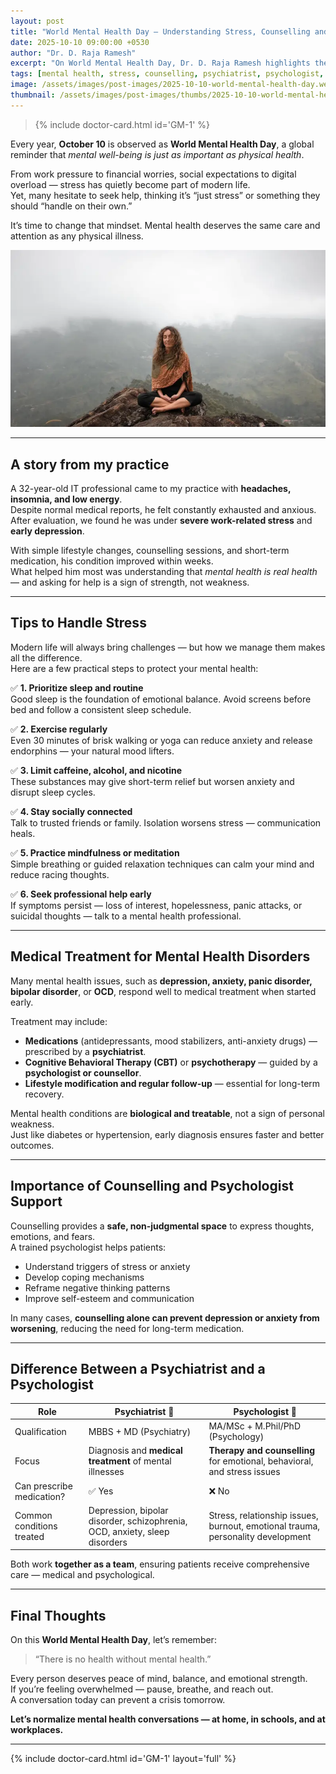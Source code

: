 ```yaml
---
layout: post
title: "World Mental Health Day — Understanding Stress, Counselling and When to Seek Help"
date: 2025-10-10 09:00:00 +0530
author: "Dr. D. Raja Ramesh"
excerpt: "On World Mental Health Day, Dr. D. Raja Ramesh highlights the importance of mental well-being, practical tips to manage stress, and when to seek medical or psychological help."
tags: [mental health, stress, counselling, psychiatrist, psychologist, depression, anxiety, Dr. D. Raja Ramesh]
image: /assets/images/post-images/2025-10-10-world-mental-health-day.webp
thumbnail: /assets/images/post-images/thumbs/2025-10-10-world-mental-health-day.webp
---
```

<blockquote>
  {% include doctor-card.html id='GM-1' %}
</blockquote>

Every year, **October 10** is observed as **World Mental Health Day**, a global reminder that *mental well-being is just as important as physical health*.  

From work pressure to financial worries, social expectations to digital overload — stress has quietly become part of modern life.  
Yet, many hesitate to seek help, thinking it’s “just stress” or something they should “handle on their own.”

It’s time to change that mindset. Mental health deserves the same care and attention as any physical illness.

![World Mental Health Day — Awareness and Care](/assets/images/post-images/2025-10-10-world-mental-health-day.webp)

---

## A story from my practice

A 32-year-old IT professional came to my practice with **headaches, insomnia, and low energy**.  
Despite normal medical reports, he felt constantly exhausted and anxious.  
After evaluation, we found he was under **severe work-related stress** and **early depression**.

With simple lifestyle changes, counselling sessions, and short-term medication, his condition improved within weeks.  
What helped him most was understanding that *mental health is real health* — and asking for help is a sign of strength, not weakness.

---

## Tips to Handle Stress

Modern life will always bring challenges — but how we manage them makes all the difference.  
Here are a few practical steps to protect your mental health:

✅ **1. Prioritize sleep and routine**  
Good sleep is the foundation of emotional balance. Avoid screens before bed and follow a consistent sleep schedule.  

✅ **2. Exercise regularly**  
Even 30 minutes of brisk walking or yoga can reduce anxiety and release endorphins — your natural mood lifters.  

✅ **3. Limit caffeine, alcohol, and nicotine**  
These substances may give short-term relief but worsen anxiety and disrupt sleep cycles.  

✅ **4. Stay socially connected**  
Talk to trusted friends or family. Isolation worsens stress — communication heals.  

✅ **5. Practice mindfulness or meditation**  
Simple breathing or guided relaxation techniques can calm your mind and reduce racing thoughts.  

✅ **6. Seek professional help early**  
If symptoms persist — loss of interest, hopelessness, panic attacks, or suicidal thoughts — talk to a mental health professional.  

---

## Medical Treatment for Mental Health Disorders

Many mental health issues, such as **depression, anxiety, panic disorder, bipolar disorder**, or **OCD**, respond well to medical treatment when started early.

Treatment may include:
- **Medications** (antidepressants, mood stabilizers, anti-anxiety drugs) — prescribed by a **psychiatrist**.  
- **Cognitive Behavioral Therapy (CBT)** or **psychotherapy** — guided by a **psychologist or counsellor**.  
- **Lifestyle modification and regular follow-up** — essential for long-term recovery.

Mental health conditions are **biological and treatable**, not a sign of personal weakness.  
Just like diabetes or hypertension, early diagnosis ensures faster and better outcomes.

---

## Importance of Counselling and Psychologist Support

Counselling provides a **safe, non-judgmental space** to express thoughts, emotions, and fears.  
A trained psychologist helps patients:
- Understand triggers of stress or anxiety  
- Develop coping mechanisms  
- Reframe negative thinking patterns  
- Improve self-esteem and communication  

In many cases, **counselling alone can prevent depression or anxiety from worsening**, reducing the need for long-term medication.

---

## Difference Between a Psychiatrist and a Psychologist

| Role | Psychiatrist 🧠 | Psychologist 💬 |
|------|----------------|----------------|
| Qualification | MBBS + MD (Psychiatry) | MA/MSc + M.Phil/PhD (Psychology) |
| Focus | Diagnosis and **medical treatment** of mental illnesses | **Therapy and counselling** for emotional, behavioral, and stress issues |
| Can prescribe medication? | ✅ Yes | ❌ No |
| Common conditions treated | Depression, bipolar disorder, schizophrenia, OCD, anxiety, sleep disorders | Stress, relationship issues, burnout, emotional trauma, personality development |

Both work **together as a team**, ensuring patients receive comprehensive care — medical and psychological.

---

## Final Thoughts

On this **World Mental Health Day**, let’s remember:  
> “There is no health without mental health.”

Every person deserves peace of mind, balance, and emotional strength.  
If you’re feeling overwhelmed — pause, breathe, and reach out.  
A conversation today can prevent a crisis tomorrow.

**Let’s normalize mental health conversations — at home, in schools, and at workplaces.**

---

{% include doctor-card.html id='GM-1' layout='full' %}
